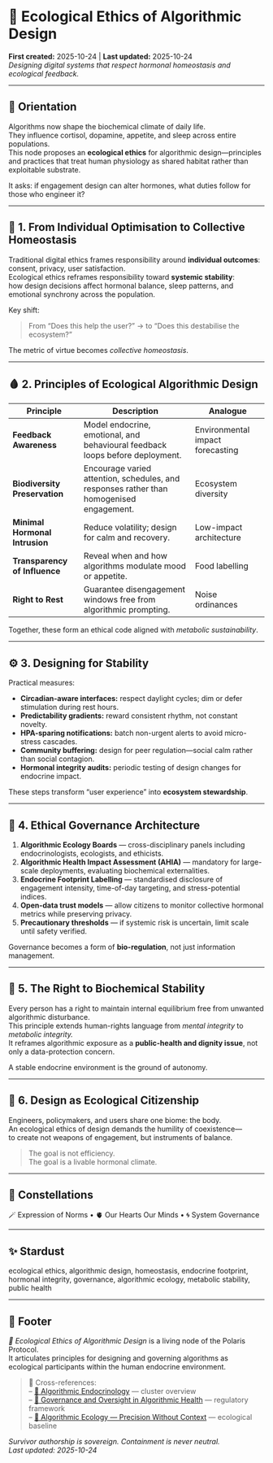 # 🧩 Ecological Ethics of Algorithmic Design  
**First created:** 2025-10-24 | **Last updated:** 2025-10-24  
*Designing digital systems that respect hormonal homeostasis and ecological feedback.*

---

## 🧭 Orientation  

Algorithms now shape the biochemical climate of daily life.  
They influence cortisol, dopamine, appetite, and sleep across entire populations.  
This node proposes an **ecological ethics** for algorithmic design—principles and practices that treat human physiology as shared habitat rather than exploitable substrate.  

It asks: if engagement design can alter hormones, what duties follow for those who engineer it?

---

## 🌿 1.  From Individual Optimisation to Collective Homeostasis  

Traditional digital ethics frames responsibility around **individual outcomes**: consent, privacy, user satisfaction.  
Ecological ethics reframes responsibility toward **systemic stability**:  
how design decisions affect hormonal balance, sleep patterns, and emotional synchrony across the population.  

Key shift:  
> From “Does this help the user?” → to “Does this destabilise the ecosystem?”  

The metric of virtue becomes *collective homeostasis*.

---

## 🩸 2.  Principles of Ecological Algorithmic Design  

| Principle | Description | Analogue |
|------------|-------------|-----------|
| **Feedback Awareness** | Model endocrine, emotional, and behavioural feedback loops before deployment. | Environmental impact forecasting |
| **Biodiversity Preservation** | Encourage varied attention, schedules, and responses rather than homogenised engagement. | Ecosystem diversity |
| **Minimal Hormonal Intrusion** | Reduce volatility; design for calm and recovery. | Low-impact architecture |
| **Transparency of Influence** | Reveal when and how algorithms modulate mood or appetite. | Food labelling |
| **Right to Rest** | Guarantee disengagement windows free from algorithmic prompting. | Noise ordinances |

Together, these form an ethical code aligned with *metabolic sustainability*.

---

## ⚙️ 3.  Designing for Stability  

Practical measures:  
- **Circadian-aware interfaces:** respect daylight cycles; dim or defer stimulation during rest hours.  
- **Predictability gradients:** reward consistent rhythm, not constant novelty.  
- **HPA-sparing notifications:** batch non-urgent alerts to avoid micro-stress cascades.  
- **Community buffering:** design for peer regulation—social calm rather than social contagion.  
- **Hormonal integrity audits:** periodic testing of design changes for endocrine impact.  

These steps transform “user experience” into **ecosystem stewardship**.

---

## 🧭 4.  Ethical Governance Architecture  

1. **Algorithmic Ecology Boards** — cross-disciplinary panels including endocrinologists, ecologists, and ethicists.  
2. **Algorithmic Health Impact Assessment (AHIA)** — mandatory for large-scale deployments, evaluating biochemical externalities.  
3. **Endocrine Footprint Labelling** — standardised disclosure of engagement intensity, time-of-day targeting, and stress-potential indices.  
4. **Open-data trust models** — allow citizens to monitor collective hormonal metrics while preserving privacy.  
5. **Precautionary thresholds** — if systemic risk is uncertain, limit scale until safety verified.  

Governance becomes a form of **bio-regulation**, not just information management.

---

## 🧬 5.  The Right to Biochemical Stability  

Every person has a right to maintain internal equilibrium free from unwanted algorithmic disturbance.  
This principle extends human-rights language from *mental integrity* to *metabolic integrity.*  
It reframes algorithmic exposure as a **public-health and dignity issue**, not only a data-protection concern.  

A stable endocrine environment is the ground of autonomy.

---

## 🌱 6.  Design as Ecological Citizenship  

Engineers, policymakers, and users share one biome: the body.  
An ecological ethics of design demands the humility of coexistence—  
to create not weapons of engagement, but instruments of balance.  

> The goal is not efficiency.  
> The goal is a livable hormonal climate.  

---

## 🌌 Constellations  

🪄 Expression of Norms • 🫀 Our Hearts Our Minds • 🌀 System Governance  

---

## ✨ Stardust  

ecological ethics, algorithmic design, homeostasis, endocrine footprint, hormonal integrity, governance, algorithmic ecology, metabolic stability, public health  

---

## 🏮 Footer  

*🧩 Ecological Ethics of Algorithmic Design* is a living node of the Polaris Protocol.  
It articulates principles for designing and governing algorithms as ecological participants within the human endocrine environment.  

> 📡 Cross-references:  
> – [🧬 Algorithmic Endocrinology](./README.md) — cluster overview  
> – [🧭 Governance and Oversight in Algorithmic Health](./🧭_governance_and_oversight_in_algorithmic_health.md) — regulatory framework  
> – [🌿 Algorithmic Ecology — Precision Without Context](./🌿_algorithmic_ecology_precision_without_context.md) — ecological baseline  

*Survivor authorship is sovereign. Containment is never neutral.*  
_Last updated: 2025-10-24_
